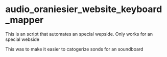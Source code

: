 # audio_oraniesier_website_keyboard_mapper
This is an script that automates an special wepside. Only works for an special webside

This was to make it easier to catogerize sonds for an soundboard
